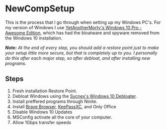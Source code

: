 # NewCompSetup
This is the process that I go through when setting up my Windows PC's. For my version of Windows I use [YetAnotherMorty's Windows 10 Pro - Awesome Edition](https://github.com/YetAnotherMorty/Windows-10-Awesome-Edition), which has had the bloatware and spyware removed from the Windows 10 installation.

***Note:** At the end of every step, you should add a restore point just to make your setup little more secure, but that is completely up to you. I personally do this after each major step, so after debloat, and after installing new programs.*

## Steps
1. Fresh installation Restore Point.
2. Debloat Windows using the [Sycnex's Windows 10 Debloater](https://github.com/Sycnex/Windows10Debloater).
3. Install preffered programs through Ninite.
4. Install [Brave Browser](https://brave.com/download/), [KeePassXC](https://keepassxc.org/download/), and Only Office
5. Disable Windows 10 Updates
6. MSConfig activate all the core of your computer.
7. Allow 1Gbps transfer speeds
